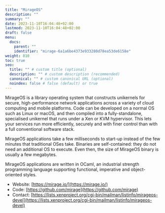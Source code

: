 ```yaml
---
title: "MirageOS"
description: ""
summary: ""
date: 2023-11-10T16:04:48+02:00
lastmod: 2023-11-10T16:04:48+02:00
draft: false
menu:
  docs:
    parent: ""
    identifier: "mirage-6a1a6be4373e933280d78ea53de6158e"
weight: 810
toc: true
seo:
  title: "" # custom title (optional)
  description: "" # custom description (recommended)
  canonical: "" # custom canonical URL (optional)
  noindex: false # false (default) or true
---
```


MirageOS is a library operating system that constructs unikernels for secure, high-performance network applications across a variety of cloud computing and mobile platforms.
Code can be developed on a normal OS such as Linux or macOS, and then compiled into a fully-standalone, specialised unikernel that runs under a Xen or KVM hypervisor.
This lets your services run more efficiently, securely and with finer control than with a full conventional software stack.

MirageOS applications take a few milliseconds to start-up instead of the few minutes that traditional OSes take.
Binaries are self-contained: they do not need an additional OS to execute.
Even then, the size of MirageOS binary is usually a few megabytes.

MirageOS applications are written in OCaml, an industrial strength programming language supporting functional, imperative and object-oriented styles.

- Website: [https://mirage.io/](https://mirage.io/)
- Code: [https://github.com/mirage](https://github.com/mirage)
- Contact: [https://lists.xenproject.org/cgi-bin/mailman/listinfo/mirageos-devel](https://lists.xenproject.org/cgi-bin/mailman/listinfo/mirageos-devel)
